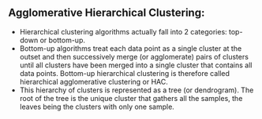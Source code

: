 ## Agglomerative Hierarchical Clustering:

- Hierarchical clustering algorithms actually fall into 2 categories: top-down or bottom-up. 
- Bottom-up algorithms treat each data point as a single cluster at the outset and then successively merge (or agglomerate) pairs of clusters until all clusters have been merged into a single cluster that contains all data points. Bottom-up hierarchical clustering is therefore called hierarchical agglomerative clustering or HAC. 
- This hierarchy of clusters is represented as a tree (or dendrogram). The root of the tree is the unique cluster that gathers all the samples, the leaves being the clusters with only one sample.
